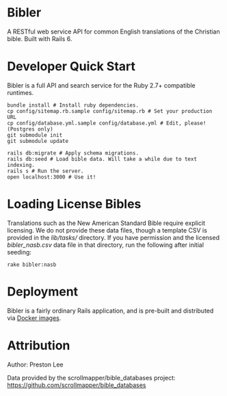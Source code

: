 # Bibler

A RESTful web service API for common English translations of the Christian bible. Built with Rails 6.

# Developer Quick Start

Bibler is a full API and search service for the Ruby 2.7+ compatible runtimes.

	bundle install # Install ruby dependencies.
	cp config/sitemap.rb.sample config/sitemap.rb # Set your production URL
	cp config/database.yml.sample config/database.yml # Edit, please! (Postgres only)
	git submodule init
	git submodule update

    rails db:migrate # Apply schema migrations.
    rails db:seed # Load bible data. Will take a while due to text indexing.
    rails s # Run the server.
    open localhost:3000 # Use it!

# Loading License Bibles

Translations such as the New American Standard Bible require explicit licensing. We do not provide these data files, though a template CSV is provided in the *lib/tasks/* directory. If you have permission and the licensed *bibler_nasb.csv* data file in that directory, run the following after initial seeding:

	rake bibler:nasb

# Deployment

Bibler is a fairly ordinary Rails application, and is pre-built and distributed via [Docker images](https://hu).

# Attribution

Author: Preston Lee

Data provided by the scrollmapper/bible\_databases project: https://github.com/scrollmapper/bible_databases
